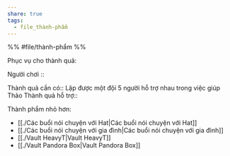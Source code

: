```yaml
---
share: true
tags:
  - file_thành-phẩm
---
```


%%
#file/thành-phẩm
%%

Phục vụ cho thành quả:

Người chơi :: 

Thành quả cần có:: Lập được một đội 5 người hỗ trợ nhau trong việc giúp Thảo
Thành quả hỗ trợ::

Thành phẩm nhỏ hơn:
- [[./Các buổi nói chuyện với Hat|Các buổi nói chuyện với Hat]]
- [[./Các buổi nói chuyện với gia đình|Các buổi nói chuyện với gia đình]]
- [[./Vault HeavyT|Vault HeavyT]]
- [[./Vault Pandora Box|Vault Pandora Box]]
